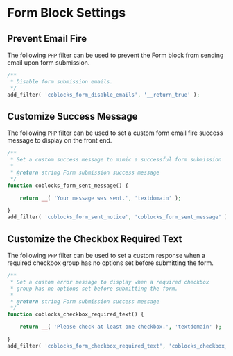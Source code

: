 # Form Block Settings

## Prevent Email Fire

The following `PHP` filter can be used to prevent the Form block from sending email upon form submission.


```php
/**
 * Disable form submission emails.
 */
add_filter( 'coblocks_form_disable_emails', '__return_true' );

```

## Customize Success Message

The following `PHP` filter can be used to set a custom form email fire success message to display on the front end.

```php
/**
 * Set a custom success message to mimic a successful form submission
 *
 * @return string Form submission success message
 */
function coblocks_form_sent_message() {

	return __( 'Your message was sent.', 'textdomain' );

}
add_filter( 'coblocks_form_sent_notice', 'coblocks_form_sent_message' );
```

## Customize the Checkbox Required Text

The following `PHP` filter can be used to set a custom response when a required checkbox group has no options set before submitting the form.

```php
/**
 * Set a custom error message to display when a required checkbox 
 * group has no options set before submitting the form.
 *
 * @return string Form submission success message
 */
function coblocks_checkbox_required_text() {

	return __( 'Please check at least one checkbox.', 'textdomain' );

}
add_filter( 'coblocks_form_checkbox_required_text', 'coblocks_checkbox_required_text' );
```
